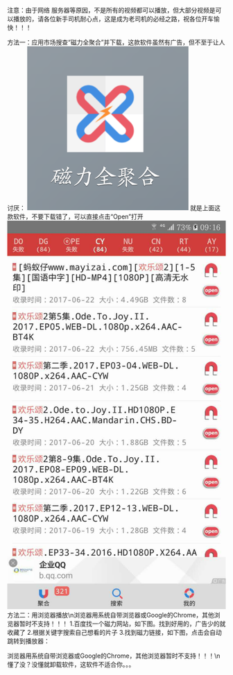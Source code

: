 注意：由于网络 服务器等原因，不是所有的视频都可以播放，但大部分视频是可以播放的，请各位新手司机耐心点，这是成为老司机的必经之路，祝各位开车愉快！！！

方法一：应用市场搜查“磁力全聚合”并下载，这款软件虽然有广告，但不至于让人讨厌：
![Image text](https://github.com/bobo369/test/blob/master/image/pic_help_01.jpg)
就是上面这款软件，不要下载错了，可以直接点击“Open”打开
![Image text](https://github.com/bobo369/test/blob/master/image/pic_help_02.jpg)
方法二：用浏览器播放\n浏览器用系统自带浏览器或Google的Chrome，其他浏览器暂时不支持！！！
1.百度找一个磁力网站，如下图。找到好用的，广告少的就收藏了
2.根据关键字搜索自己想看的片子
3.找到磁力链接，如下图，点击会自动跳转到播放器：

浏览器用系统自带浏览器或Google的Chrome，其他浏览器暂时不支持！！！\n懂了没？没懂就卸载软件，这软件不适合你。。。
